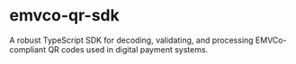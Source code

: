 # emvco-qr-sdk
A robust TypeScript SDK for decoding, validating, and processing EMVCo-compliant QR codes used in digital payment systems.
